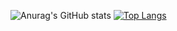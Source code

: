 
![Anurag's GitHub stats](https://github-readme-stats.vercel.app/api?username=ask-t&show_icons=true&theme=dark)
[![Top Langs](https://github-readme-stats.vercel.app/api/top-langs/?username=ask-t&show_icons=true&theme=dark)](https://github.com/anuraghazra/github-readme-stats)
<!--

**ask-t/ask-t** is a ✨ _special_ ✨ repository because its `README.md` (this file) appears on your GitHub profile.

Here are some ideas to get you started:

- 🔭 I’m currently working on ...
- 🌱 I’m currently learning ...
- 👯 I’m looking to collaborate on ...
- 🤔 I’m looking for help with ...
- 💬 Ask me about ...
- 📫 How to reach me: ...
- 😄 Pronouns: ...
- ⚡ Fun fact: ...
-->
